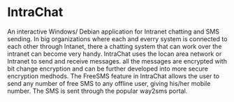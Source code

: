 # IntraChat
An interactive Windows/ Debian application for Intranet chatting and SMS sending.
In big organizations where each and everry system is connected to each other through Intanet, there a chatting system that can work over the intranet can become very handy.
IntraChat uses the locan area network or Intranet to send and receive messages.
all the messages are encrypted with bit change encryption and can be further developed into more secure encryption medhods.
The FreeSMS feature in IntraChat allows the user to send any number of free SMS to any offline user, giving his/her mobile number.
The SMS is sent through the popular way2sms portal.
